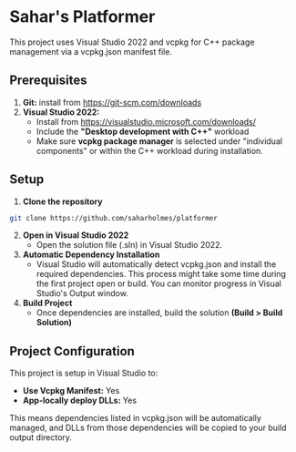 # Sahar's Platformer
This project uses Visual Studio 2022 and vcpkg for C++ package management via a vcpkg.json manifest file.

## Prerequisites
1. **Git:** install from https://git-scm.com/downloads
2. **Visual Studio 2022:**
    * Install from https://visualstudio.microsoft.com/downloads/
    * Include the **"Desktop development with C++"** workload
    * Make sure **vcpkg package manager** is selected under "individual components" or within the C++ workload during installation.

## Setup
1. **Clone the repository**
```bash
git clone https://github.com/saharholmes/platformer
```
2. **Open in Visual Studio 2022**
    * Open the solution file (.sln) in Visual Studio 2022.
3. **Automatic Dependency Installation**
    * Visual Studio will automatically detect vcpkg.json and install the required dependencies. This process might take some time during the first project open or build. You can monitor progress in Visual Studio's Output window.
4. **Build Project**
    * Once dependencies are installed, build the solution **(Build > Build Solution)**

## Project Configuration
This project is setup in Visual Studio to:

* **Use Vcpkg Manifest:** Yes
* **App-locally deploy DLLs:** Yes

This means dependencies listed in vcpkg.json will be automatically managed, and DLLs from those dependencies will be copied to your build output directory.